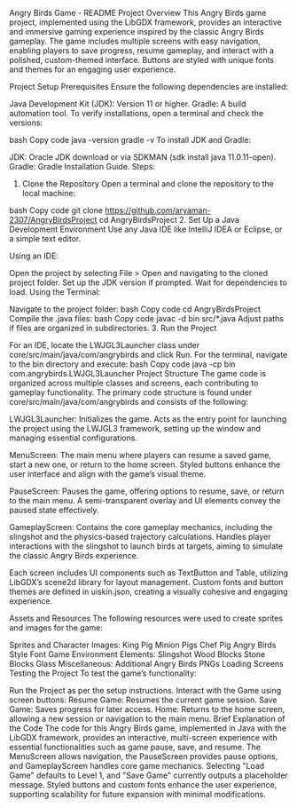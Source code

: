 Angry Birds Game - README
Project Overview
This Angry Birds game project, implemented using the LibGDX framework, provides an interactive and immersive gaming experience inspired by the classic Angry Birds gameplay. The game includes multiple screens with easy navigation, enabling players to save progress, resume gameplay, and interact with a polished, custom-themed interface. Buttons are styled with unique fonts and themes for an engaging user experience.

Project Setup
Prerequisites
Ensure the following dependencies are installed:

Java Development Kit (JDK): Version 11 or higher.
Gradle: A build automation tool.
To verify installations, open a terminal and check the versions:

bash
Copy code
java -version
gradle -v
To install JDK and Gradle:

JDK: Oracle JDK download or via SDKMAN (sdk install java 11.0.11-open).
Gradle: Gradle Installation Guide.
Steps:
1. Clone the Repository Open a terminal and clone the repository to the local machine:

bash
Copy code
git clone https://github.com/aryaman-2307/AngryBirdsProject
cd AngryBirdsProject
2. Set Up a Java Development Environment Use any Java IDE like IntelliJ IDEA or Eclipse, or a simple text editor.

Using an IDE:

Open the project by selecting File > Open and navigating to the cloned project folder.
Set up the JDK version if prompted.
Wait for dependencies to load.
Using the Terminal:

Navigate to the project folder:
bash
Copy code
cd AngryBirdsProject
Compile the .java files:
bash
Copy code
javac -d bin src/*.java
Adjust paths if files are organized in subdirectories.
3. Run the Project

For an IDE, locate the LWJGL3Launcher class under core/src/main/java/com/angrybirds and click Run.
For the terminal, navigate to the bin directory and execute:
bash
Copy code
java -cp bin com.angrybirds.LWJGL3Launcher
Project Structure
The game code is organized across multiple classes and screens, each contributing to gameplay functionality. The primary code structure is found under core/src/main/java/com/angrybirds and consists of the following:

LWJGL3Launcher: Initializes the game. Acts as the entry point for launching the project using the LWJGL3 framework, setting up the window and managing essential configurations.

MenuScreen: The main menu where players can resume a saved game, start a new one, or return to the home screen. Styled buttons enhance the user interface and align with the game’s visual theme.

PauseScreen: Pauses the game, offering options to resume, save, or return to the main menu. A semi-transparent overlay and UI elements convey the paused state effectively.

GameplayScreen: Contains the core gameplay mechanics, including the slingshot and the physics-based trajectory calculations. Handles player interactions with the slingshot to launch birds at targets, aiming to simulate the classic Angry Birds experience.

Each screen includes UI components such as TextButton and Table, utilizing LibGDX’s scene2d library for layout management. Custom fonts and button themes are defined in uiskin.json, creating a visually cohesive and engaging experience.

Assets and Resources
The following resources were used to create sprites and images for the game:

Sprites and Character Images:
King Pig
Minion Pigs
Chef Pig
Angry Birds Style Font
Game Environment Elements:
Slingshot
Wood Blocks
Stone Blocks
Glass
Miscellaneous:
Additional Angry Birds PNGs
Loading Screens
Testing the Project
To test the game’s functionality:

Run the Project as per the setup instructions.
Interact with the Game using screen buttons:
Resume Game: Resumes the current game session.
Save Game: Saves progress for later access.
Home: Returns to the home screen, allowing a new session or navigation to the main menu.
Brief Explanation of the Code
The code for this Angry Birds game, implemented in Java with the LibGDX framework, provides an interactive, multi-screen experience with essential functionalities such as game pause, save, and resume. The MenuScreen allows navigation, the PauseScreen provides pause options, and GameplayScreen handles core game mechanics. Selecting "Load Game" defaults to Level 1, and "Save Game" currently outputs a placeholder message. Styled buttons and custom fonts enhance the user experience, supporting scalability for future expansion with minimal modifications.

